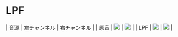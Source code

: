 LPF
===

| 音源 | 左チャンネル                                                    | 右チャンネル                                                    |
| 原音 | ![ ](//purasi-bo.me/image/aliasing/base.d/normalized_left.gif)  | ![ ](//purasi-bo.me/image/aliasing/base.d/normalized_right.gif) |
| LPF  | ![ ](//purasi-bo.me/image/aliasing/lpf.d/left.gif)              | ![ ](//purasi-bo.me/image/aliasing/lpf.d/right.gif)             |
